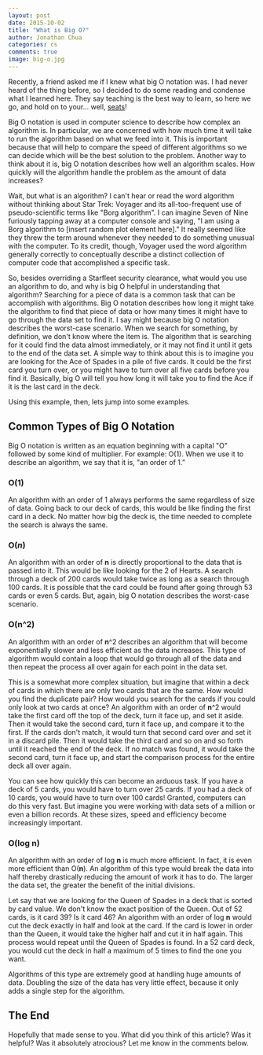 ```yaml
---
layout: post
date: 2015-10-02
title: "What is Big O?"
author: Jonathan Chua
categories: cs
comments: true
image: big-o.jpg
---
```


Recently, a friend asked me if I knew what big O notation was. I had never heard of the thing before, so I decided to do some reading and condense what I learned here. They say teaching is the best way to learn, so here we go, and hold on to your... well, [seats][hold-on]!

Big O notation is used in computer science to describe how complex an algorithm is. In particular, we are concerned with how much time it will take to run the algorithm based on what we feed into it. This is important because that will help to compare the speed of different algorithms so we can decide which will be the best solution to the problem. Another way to think about it is, big O notation describes how well an algorithm scales. How quickly will the algorithm handle the problem as the amount of data increases?

Wait, but what is an algorithm? I can't hear or read the word algorithm without thinking about Star Trek: Voyager and its all-too-frequent use of pseudo-scientific terms like "Borg algorithm". I can imagine Seven of Nine furiously tapping away at a computer console and saying, "I am using a Borg algorithm to [insert random plot element here]." It really seemed like they threw the term around whenever they needed to do something unusual with the computer. To its credit, though, Voyager used the word algorithm generally correctly to conceptually describe a distinct collection of computer code that accomplished a specific task. 

So, besides overriding a Starfleet security clearance, what would you use an algorithm to do, and why is big O helpful in understanding that algorithm? Searching for a piece of data is a common task that can be accomplish with algorithms. Big O notation describes how long it might take the algorithm to find that piece of data or how many times it might have to go through the data set to find it. I say might because big O notation describes the worst-case scenario. When we search for something, by definition, we don't know where the item is. The algorithm that is searching for it could find the data almost immediately, or it may not find it until it gets to the end of the data set. A simple way to think about this is to imagine you are looking for the Ace of Spades in a pile of five cards. It could be the first card you turn over, or you might have to turn over all five cards before you find it. Basically, big O will tell you how long it will take you to find the Ace if it is the last card in the deck. 

Using this example, then, lets jump into some examples. 

## Common Types of Big O Notation
Big O notation is written as an equation beginning with a capital "O" followed by some kind of multiplier. For example: O(1). When we use it to describe an algorithm, we say that it is, "an order of 1.”

### O(1)
An algorithm with an order of 1 always performs the same regardless of size of data. Going back to our deck of cards, this would be like finding the first card in a deck. No matter how big the deck is, the time needed to complete the search is always the same. 

### O(*n*)
An algorithm with an order of **n** is directly proportional to the data that is passed into it. This would be like looking for the 2 of Hearts. A search through a deck of 200 cards would take twice as long as a search through 100 cards. It is possible that the card could be found after going through 53 cards or even 5 cards. But, again, big O notation describes the worst-case scenario. 

### O(**n**^2)
An algorithm with an order of **n**^2 describes an algorithm that will become exponentially slower and less efficient as the data increases. This type of algorithm would contain a loop that would go through all of the data and then repeat the process all over again for each point in the data set.

This is a somewhat more complex situation, but imagine that within a deck of cards in which there are only two cards that are the same. How would you find the duplicate pair? How would you search for the cards if you could only look at two cards at once? An algorithm with an order of **n**^2 would take the first card off the top of the deck, turn it face up, and set it aside. Then it would take the second card, turn it face up, and compare it to the first. If the cards don't match, it would turn that second card over and set it in a discard pile. Then it would take the third card and so on and so forth until it reached the end of the deck. If no match was found, it would take the second card, turn it face up, and start the comparison process for the entire deck all over again.

You can see how quickly this can become an arduous task. If you have a deck of 5 cards, you would have to turn over 25 cards. If you had a deck of 10 cards, you would have to turn over 100 cards! Granted, computers can do this very fast. But imagine you were working with data sets of a million or even a billion records. At these sizes, speed and efficiency become increasingly important.

### O(log n)
An algorithm with an order of log **n** is much more efficient. In fact, it is even more efficient than O(**n**). An algorithm of this type would break the data into half thereby drastically reducing the amount of work it has to do. The larger the data set, the greater the benefit of the initial divisions. 

Let say that we are looking for the Queen of Spades in a deck that is sorted by card value. We don't know the exact position of the Queen. Out of 52 cards, is it card 39? Is it card 46? An algorithm with an order of log **n** would cut the deck exactly in half and look at the card. If the card is lower in order than the Queen, it would take the higher half and cut it in half again. This process would repeat until the Queen of Spades is found. In a 52 card deck, you would cut the deck in half a maximum of 5 times to find the one you want. 

Algorithms of this type are extremely good at handling huge amounts of data. Doubling the size of the data has very little effect, because it only adds a single step for the algorithm.  
 
## The End
Hopefully that made sense to you. What did you think of this article? Was it helpful? Was it absolutely atrocious? Let me know in the comments below.


[hold-on]: [http://youtu.be/HKK4KmDlj8U]